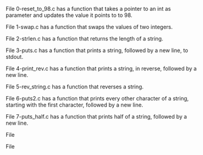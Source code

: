 File 0-reset_to_98.c has a function that takes a pointer to an int as parameter and updates the value it points to to 98.

File 1-swap.c has a function that swaps the values of two integers.

File 2-strlen.c has a function that returns the length of a string. 

File 3-puts.c has a function that prints a string, followed by a new line, to stdout.

File 4-print_rev.c has a function that prints a string, in reverse, followed by a new line.

File 5-rev_string.c has a function that reverses a string.

File 6-puts2.c has a function that prints every other character of a string, starting with the first character, followed by a new line.

File 7-puts_half.c has a function that prints half of a string, followed by a new line.

File

File 
